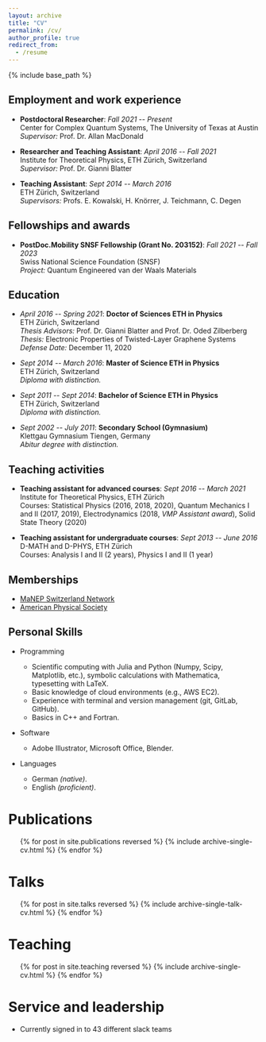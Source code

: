 ```yaml
---
layout: archive
title: "CV"
permalink: /cv/
author_profile: true
redirect_from:
  - /resume
---
```


{% include base_path %}

Employment and work experience
------------------------------

-   **Postdoctoral Researcher**: *Fall 2021 -- Present*\
  Center for Complex Quantum Systems, The University of Texas at Austin\
  *Supervisor:* Prof. Dr. Allan MacDonald

-   **Researcher and Teaching Assistant**: *April 2016 -- Fall 2021*\
  Institute for Theoretical Physics, ETH Zürich, Switzerland\
  *Supervisor:* Prof. Dr. Gianni Blatter

-   **Teaching Assistant**: *Sept 2014 -- March 2016*\
  ETH Zürich, Switzerland\
  *Supervisors:* Profs. E. Kowalski, H. Knörrer, J. Teichmann, C. Degen

Fellowships and awards
----------------------

-   **PostDoc.Mobility SNSF Fellowship (Grant No. 203152)**: *Fall 2021 -- Fall 2023*\
  Swiss National Science Foundation (SNSF)\
  *Project:* Quantum Engineered van der Waals Materials

Education
---------

-   *April 2016 -- Spring 2021*: **Doctor of Sciences ETH in Physics**\
  ETH Zürich, Switzerland\
  *Thesis Advisors:* Prof. Dr. Gianni Blatter and Prof. Dr. Oded Zilberberg\
  *Thesis:* Electronic Properties of Twisted-Layer Graphene Systems\
  *Defense Date:* December 11, 2020

-   *Sept 2014 -- March 2016*: **Master of Science ETH in Physics**\
  ETH Zürich, Switzerland\
  *Diploma with distinction.*

-   *Sept 2011 -- Sept 2014*: **Bachelor of Science ETH in Physics**\
  ETH Zürich, Switzerland\
  *Diploma with distinction.*

-   *Sept 2002 -- July 2011*: **Secondary School (Gymnasium)**\
  Klettgau Gymnasium Tiengen, Germany\
  *Abitur degree with distinction.*

Teaching activities
-------------------

-   **Teaching assistant for advanced courses**: *Sept 2016 -- March 2021*\
  Institute for Theoretical Physics, ETH Zürich\
  Courses: Statistical Physics (2016, 2018, 2020), Quantum Mechanics I and II (2017, 2019), Electrodynamics (2018, *VMP Assistant award*), Solid State Theory (2020)

-   **Teaching assistant for undergraduate courses**: *Sept 2013 -- June 2016*\
  D-MATH and D-PHYS, ETH Zürich\
  Courses: Analysis I and II (2 years), Physics I and II (1 year)

Memberships
-----------

*  [MaNEP Switzerland Network](https://www.manep.ch/about-us/)
*  [American Physical Society](https://www.aps.org/)


Personal Skills
---------------

* Programming
  *  Scientific computing with Julia and Python (Numpy, Scipy, Matplotlib, etc.), symbolic calculations with Mathematica, typesetting with LaTeX.
  *  Basic knowledge of cloud environments (e.g., AWS EC2).
  *  Experience with terminal and version management (git, GitLab, GitHub).
  *  Basics in C++ and Fortran.

* Software
  *  Adobe Illustrator, Microsoft Office, Blender.
  
* Languages
  * German *(native)*.
  * English *(proficient)*.

Publications
======
  <ul>{% for post in site.publications reversed %}
    {% include archive-single-cv.html %}
  {% endfor %}</ul>
  
Talks
======
  <ul>{% for post in site.talks reversed %}
    {% include archive-single-talk-cv.html  %}
  {% endfor %}</ul>
  
Teaching
======
  <ul>{% for post in site.teaching reversed %}
    {% include archive-single-cv.html %}
  {% endfor %}</ul>
  
Service and leadership
======
* Currently signed in to 43 different slack teams
